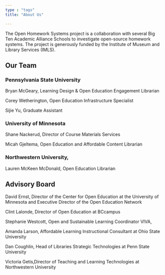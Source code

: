 ```yaml
---
type : "tags"
title: "About Us"

---
```

The Open Homework Systems project is a collaboration with several Big Ten Academic Alliance Schools to investigate open-source homework systems. The project is generously funded by the Institute of Museum and Library Services (IMLS).

## Our Team

### Pennsylvania State University

Bryan McGeary, Learning Design & Open Education Engagement Librarian

Corey Wetherington, Open Education Infrastructure Specialist

Sijie Yu, Graduate Assistant

### University of Minnesota

Shane Nackerud, Director of Course Materials Services

Micah Gjeltema, Open Education and Affordable Content Librarian

### Northwestern University‚

Lauren McKeen McDonald, Open Education Librarian

## Advisory Board

David Ernst‚ Director of the Center for Open Education at the University of Minnesota and Executive Director of the Open Education Network

Clint Lalonde‚ Director of Open Education at BCcampus

Stephanie Westcott, Open and Sustainable Learning Coordinator VIVA‚

Amanda Larson‚ Affordable Learning Instructional Consultant at Ohio State University

Dan Coughlin, Head of Libraries Strategic Technologies at Penn State University

Victoria Getis‚Director of Teaching and Learning Technologies at Northwestern University
